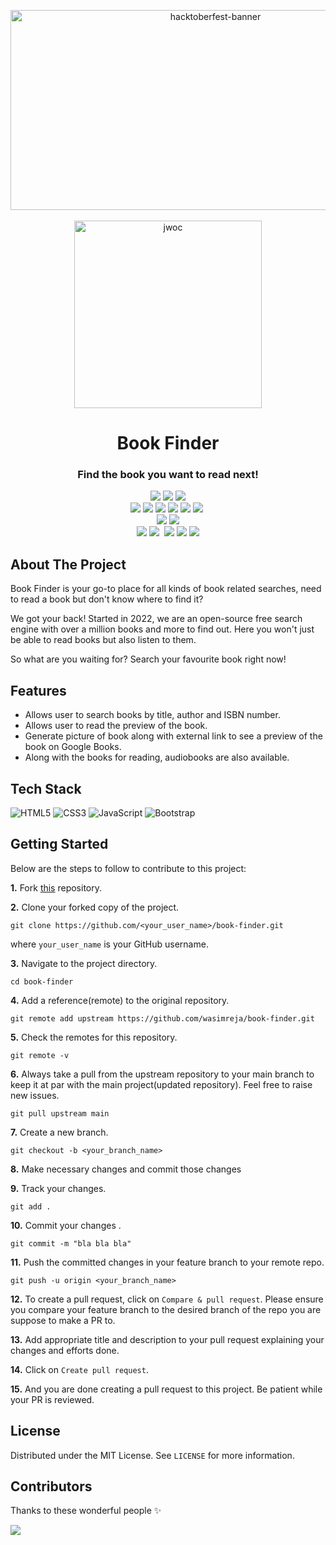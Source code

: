 <p align="center">
<img src="https://tipseason.com/assets/images/hacktoberfest-banner.jpg" alt="hacktoberfest-banner" width="640" height="320" />
<br><br>
<img src="https://d33wubrfki0l68.cloudfront.net/710cb0d537d2e7fa6246445c0977ecc994f05f5a/6a3b4/assets/img/jwoc_logo.svg" alt="jwoc" width="300" />
</p>
<h1 align="center">Book Finder</h1>
<h3 align="center">Find the book you want to read next!</h3>
<div align="center">
<img src="https://forthebadge.com/images/badges/built-with-love.svg" />
<img src="https://forthebadge.com/images/badges/powered-by-coffee.svg" />
<img src="https://forthebadge.com/images/badges/open-source.svg" /><br>
 <img src="https://img.shields.io/badge/-PRs%20welcome-brightgreen" />
  <img src="https://api.visitorbadge.io/api/visitors?path=https%3A%2F%2Fgithub.com%2Fwasimreja%2Fbook-finder&countColor=%23263759&style=flat" />
  <img src="https://img.shields.io/github/forks/wasimreja/book-finder" />
  <img src="https://img.shields.io/github/stars/wasimreja/book-finder" />
  <img src="https://img.shields.io/github/last-commit/wasimreja/book-finder" />
  <img src="https://img.shields.io/github/contributors/wasimreja/book-finder" />
  <img src"https://img.shields.io/github/repo-size/wasimreja/book-finder" />
  <br>
  <img src="https://img.shields.io/github/repo-size/wasimreja/book-finder" />
  <img src="https://img.shields.io/tokei/lines/github/wasimreja/book-finder" />
  <br>
  <img src="https://img.shields.io/github/license/wasimreja/book-finder" />
  <img src="https://img.shields.io/github/issues/wasimreja/book-finder" />
  <img src"https://img.shields.io/github/issues-closed-raw/wasimreja/book-finder" />
  <img src="https://img.shields.io/github/issues-closed-raw/wasimreja/book-finder" />
  <img src="https://img.shields.io/github/issues-pr-raw/wasimreja/book-finder" />
  <img src="https://img.shields.io/github/issues-pr-closed/wasimreja/book-finder" />
</div>

## About The Project

Book Finder is your go-to place for all kinds of book related searches, need to read a book but don't know where to find it?

We got your back! Started in 2022, we are an open-source free search engine with over a million books and more to find out.
Here you won't just be able to read books but also listen to them.

So what are you waiting for? Search your favourite book right now!

## Features

- Allows user to search books by title, author and ISBN number.
- Allows user to read the preview of the book.
- Generate picture of book along with external link to see a preview of the book on Google Books.
- Along with the books for reading, audiobooks are also available.

## Tech Stack

![HTML5](https://img.shields.io/badge/HTML5-E34F26?style=for-the-badge&logo=html5&logoColor=white) 
![CSS3](https://img.shields.io/badge/CSS3-1572B6?style=for-the-badge&logo=css3&logoColor=white)
![JavaScript](https://img.shields.io/badge/JavaScript-323330?style=for-the-badge&logo=javascript&logoColor=F7DF1E)
![Bootstrap](https://img.shields.io/badge/Bootstrap-563D7C?style=for-the-badge&logo=bootstrap&logoColor=white)

## Getting Started

Below are the steps to follow to contribute to this project:

**1.** Fork [this](https://github.com/wasimreja/book-finder) repository.

**2.** Clone your forked copy of the project.

```
git clone https://github.com/<your_user_name>/book-finder.git
```

where `your_user_name` is your GitHub username.

**3.** Navigate to the project directory.

```
cd book-finder
```

**4.** Add a reference(remote) to the original repository.

```
git remote add upstream https://github.com/wasimreja/book-finder.git
```

**5.** Check the remotes for this repository.

```
git remote -v
```

**6.** Always take a pull from the upstream repository to your main branch to keep it at par with the main project(updated repository). Feel free to raise new issues.

```
git pull upstream main
```

**7.** Create a new branch.

```
git checkout -b <your_branch_name>
```

**8.** Make necessary changes and commit those changes

**9.** Track your changes.

```
git add .
```

**10.** Commit your changes .

```
git commit -m "bla bla bla"
```

**11.** Push the committed changes in your feature branch to your remote repo.

```
git push -u origin <your_branch_name>
```

**12.** To create a pull request, click on `Compare & pull request`. Please ensure you compare your feature branch to the desired branch of the repo you are suppose to make a PR to.

**13.** Add appropriate title and description to your pull request explaining your changes and efforts done.

**14.** Click on `Create pull request`.

**15.** And you are done creating a pull request to this project. Be patient while your PR is reviewed.

## License

Distributed under the MIT License. See `LICENSE` for more information.

## Contributors

Thanks to these wonderful people ✨

<a href="https://github.com/wasimreja/book-finder/graphs/contributors">
<img src="https://contrib.rocks/image?repo=wasimreja/book-finder" />
</a>
